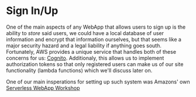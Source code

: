 # Sign In/Up
One of the main aspects of any WebApp that allows users to sign up is the ability to *store* said users, we could have a local database of user information and encrypt that information ourselves, but that seems like a major security hazard and a legal liability if anything goes south. Fortunately, AWS provides a unique service that handles both of these concerns for us: [Cognito](https://aws.amazon.com/cognito/ "Cognito"). Additionaly, this allows us to implement authorization tokens so that only registered users can make us of our site functionality (lambda functions) which we'll discuss later on. 

One of our main insperations for setting up such system was Amazons' own [Serverless WebApp Workshop](https://aws.amazon.com/getting-started/projects/build-serverless-web-app-lambda-apigateway-s3-dynamodb-cognito/ "AWS' workshop")